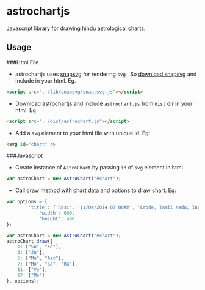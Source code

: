 astrochartjs
============

Javascript library for drawing hindu astrological charts.

Usage
-----

###Html File

* astrochartjs uses [snapsvg](http://snapsvg.io/) for rendering `svg` . So [download snapsvg](https://github.com/adobe-webplatform/Snap.svg/archive/v0.2.0.zip) and include in your html. Eg.

```html
<script src="../lib/snapsvg/snap.svg.js"></script>
```

* [Download astrochartjs](https://github.com/erajasekar/astrochartjs/archive/master.zip) and include `astrochart.js` from `dist` dir in your html. Eg

```html
<script src="../dist/astrochart.js"></script>
```

* Add a `svg` element to your html file with unique id. Eg:

```html
<svg id="chart" />
```

###Javascript

* Create instance of `AstroChart` by passing `id` of `svg` element in html. 

```javascript
var astroChart = new AstroChart("#chart");
```
* Call draw method with chart data and options to draw chart. Eg:

```javascript
var options = {
        'title': ['Rasi', '11/04/2014 07:00AM', 'Erode, Tamil Nadu, India'],
            'width': 600,
            'height': 400
};

var astroChart = new AstroChart("#chart");
astroChart.draw({
    1: ["Su", "Ke"],
    3: ["Ju"],
    6: ["Ma", "Asc"],
    7: ["Mo", "Sa", "Ra"],
    11: ["Ve"],
    12: ["Me"]
}, options);
```


